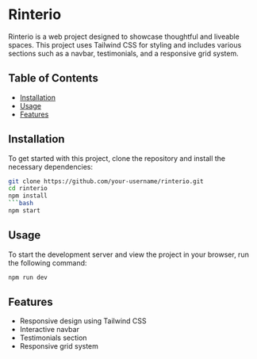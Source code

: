 # Rinterio

Rinterio is a web project designed to showcase thoughtful and liveable spaces. This project uses Tailwind CSS for styling and includes various sections such as a navbar, testimonials, and a responsive grid system.

## Table of Contents

-   [Installation](#installation)
-   [Usage](#usage)
-   [Features](#features)

## Installation

To get started with this project, clone the repository and install the necessary dependencies:

````bash
git clone https://github.com/your-username/rinterio.git
cd rinterio
npm install
```bash
npm start
````

## Usage

To start the development server and view the project in your browser, run the following command:

```bash
npm run dev
```

## Features

-   Responsive design using Tailwind CSS
-   Interactive navbar
-   Testimonials section
-   Responsive grid system
